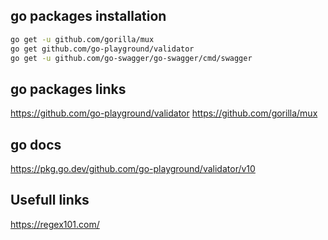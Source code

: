 
## go packages installation
``` bash
go get -u github.com/gorilla/mux
go get github.com/go-playground/validator
go get -u github.com/go-swagger/go-swagger/cmd/swagger
```
## go packages links

https://github.com/go-playground/validator
https://github.com/gorilla/mux

## go docs
https://pkg.go.dev/github.com/go-playground/validator/v10


## Usefull links
https://regex101.com/

